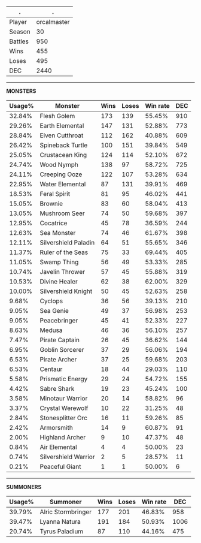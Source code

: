 .|.
|-|-
Player|orcalmaster
Season|30
Battles|950
Wins|455
Loses|495
DEC|2440

---
**MONSTERS**

Usage%|Monster|Wins|Loses|Win rate|DEC|
-|-|-|-|-|-|
32.84%|Flesh Golem|173|139|55.45%|910|
29.26%|Earth Elemental|147|131|52.88%|773|
28.84%|Elven Cutthroat|112|162|40.88%|609|
26.42%|Spineback Turtle|100|151|39.84%|549|
25.05%|Crustacean King|124|114|52.10%|672|
24.74%|Wood Nymph|138|97|58.72%|725|
24.11%|Creeping Ooze|122|107|53.28%|634|
22.95%|Water Elemental|87|131|39.91%|469|
18.53%|Feral Spirit|81|95|46.02%|441|
15.05%|Brownie|83|60|58.04%|413|
13.05%|Mushroom Seer|74|50|59.68%|397|
12.95%|Cocatrice|45|78|36.59%|244|
12.63%|Sea Monster|74|46|61.67%|398|
12.11%|Silvershield Paladin|64|51|55.65%|346|
11.37%|Ruler of the Seas|75|33|69.44%|405|
11.05%|Swamp Thing|56|49|53.33%|285|
10.74%|Javelin Thrower|57|45|55.88%|319|
10.53%|Divine Healer|62|38|62.00%|329|
10.00%|Silvershield Knight|50|45|52.63%|258|
9.68%|Cyclops|36|56|39.13%|210|
9.05%|Sea Genie|49|37|56.98%|253|
9.05%|Peacebringer|45|41|52.33%|227|
8.63%|Medusa|46|36|56.10%|257|
7.47%|Pirate Captain|26|45|36.62%|144|
6.95%|Goblin Sorcerer|37|29|56.06%|194|
6.53%|Pirate Archer|37|25|59.68%|203|
6.53%|Centaur|18|44|29.03%|110|
5.58%|Prismatic Energy|29|24|54.72%|155|
4.42%|Sabre Shark|19|23|45.24%|100|
3.58%|Minotaur Warrior|20|14|58.82%|96|
3.37%|Crystal Werewolf|10|22|31.25%|48|
2.84%|Stonesplitter Orc|16|11|59.26%|85|
2.42%|Armorsmith|14|9|60.87%|91|
2.00%|Highland Archer|9|10|47.37%|48|
0.84%|Air Elemental|4|4|50.00%|23|
0.74%|Silvershield Warrior|2|5|28.57%|11|
0.21%|Peaceful Giant|1|1|50.00%|6|

---
**SUMMONERS**

Usage%|Summoner|Wins|Loses|Win rate|DEC|
-|-|-|-|-|-|
39.79%|Alric Stormbringer|177|201|46.83%|958|
39.47%|Lyanna Natura|191|184|50.93%|1006|
20.74%|Tyrus Paladium|87|110|44.16%|475|
